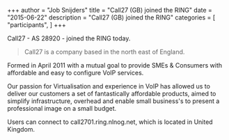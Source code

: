 +++
author = "Job Snijders"
title = "Call27 (GB) joined the RING"
date = "2015-06-22"
description = "Call27 (GB) joined the RING"
categories = [
    "participants",
]
+++

Call27 - AS 28920 - joined the RING today.

> Call27 is a company based in the north east of England.

Formed in April 2011 with a mutual goal to provide SMEs & Consumers with affordable and easy to configure VoIP services.

Our passion for Virtualisation and experience in VoIP has allowed us to deliver our customers a set of fantastically affordable products, aimed to
simplify infrastructure, overhead and enable small business's to present a professional image on a small budget.

Users can connect to call2701.ring.nlnog.net, which is located in United Kingdom.

